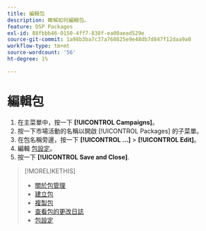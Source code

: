```yaml
---
title: 編輯包
description: 瞭解如何編輯包。
feature: DSP Packages
exl-id: 88fbbb46-0150-4ff7-838f-ea00aead529e
source-git-commit: 1a98b3ba7c37a768825e9e48db7d847f12daa9a0
workflow-type: tm+mt
source-wordcount: '56'
ht-degree: 1%

---
```


# 編輯包

1. 在主菜單中，按一下 **[!UICONTROL Campaigns]**。
1. 按一下市場活動的名稱以開啟 [!UICONTROL Packages] 的子菜單。
1. 在包名稱旁邊，按一下  **[!UICONTROL ...]** > **[!UICONTROL Edit]**。
1. 編輯 [包設定](package-settings.md)。
1. 按一下 **[!UICONTROL Save and Close]**.

>[!MORELIKETHIS]
>
>* [關於包管理](package-about.md)
>* [建立包](package-create.md)
>* [複製包](package-duplicate.md)
>* [查看包的更改日誌](package-change-log.md)
>* [包設定](package-settings.md)

